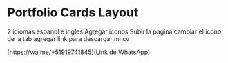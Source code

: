 # Portfolio Cards Layout

2 idiomas espanol e ingles
Agregar iconos
Subir la pagina
cambiar el icono de la tab
agregar link para descargar mi cv

[https://wa.me/+51919741845](Link de WhatsApp)
